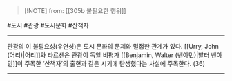  > [!NOTE] from: [[305b 불필요한 행위]]

#도시 #관광 #도시문화 #산책자

--- 
관광의 이 불필요성(우연성)은 도시 문화의 문제와 밀접한 관계가 있다. [[Urry, John (어리)|어리]]와 라르센은 관광이 독일 비평가 [[Benjamin, Walter (벤야민)|발터 벤야민]]이 주목한 ‘산책자’의 출현과 같은 시기에 탄생했다는 사실에 주목한다. (36)



--- 

